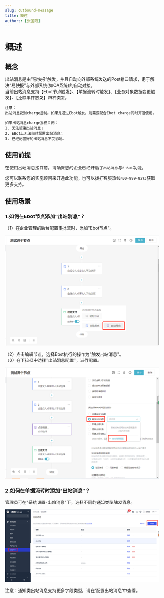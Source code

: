 ```yaml
---
slug: outbound-message
title: 概述
authors: [张国阳]
---
```


# 概述

## 概念
出站消息是由“易快报”触发，并且自动向外部系统发送的Post接口请求，用于解决“易快报”与外部系统(如OA系统)的自动对接。<br/>
当前出站消息支持【Ebot节点触发】、【单据流转时触发】、【业务对象数据变更触发】、【还款事件触发】四种类型。

```text
注意：
出站消息受到charge控制。如果是通过Ebot触发，则需要配合Ebot charge同时开通使用。

如果出站消息charge授权关闭：
1. 无法新建出站消息；
2. EBot上无法继续配置出站消息；
3. 已经配置好的出站消息不受影响。
```

## 使用前提
在使用出站消息接口前，请确保您的企业已经开启了`出站消息`与`E-Bot`功能。

您可以联系您的实施顾问来开通此功能，也可以拨打客服热线`400-999-8293`获取更多支持。

## 使用场景
### 1.如何在Ebot节点添加“出站消息”？

（1）在企业管理的后台配置审批流时，添加"Ebot节点"。

![image](images/addEbot.png)

（2）点击编辑节点，选择Ebot执行的操作为"触发出站消息"。<br/>
（3）在下拉框中选择"出站消息配置"，进行配置。

![image](images/ebotConfig.png)

### 2.如何在单据流转时添加“出站消息”？

管理员可在"系统设置-出站消息"下，选择不同的通知类型触发消息。

![image](images/createOutbound.png)

注意：通知类出站消息支持更多字段类型，请在'配置出站消息'中查看。




